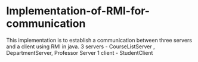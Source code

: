 # Implementation-of-RMI-for-communication
This implementation is to establish a communication between three servers and a client using RMI in java.
3 servers - CourseListServer , DepartmentServer, Professor Server
1 client - StudentClient

